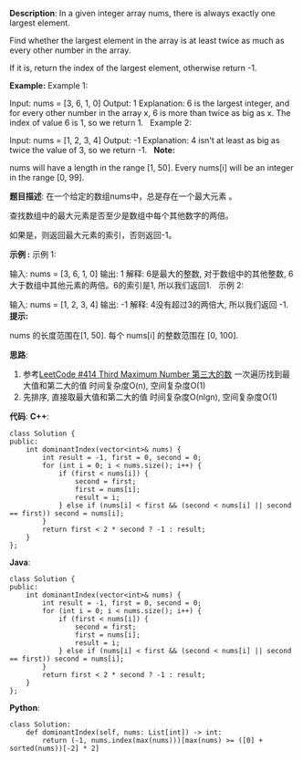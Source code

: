 __Description__:
In a given integer array nums, there is always exactly one largest element.

Find whether the largest element in the array is at least twice as much as every other number in the array.

If it is, return the index of the largest element, otherwise return -1.

__Example:__
Example 1:

Input: nums = [3, 6, 1, 0]
Output: 1
Explanation: 6 is the largest integer, and for every other number in the array x,
6 is more than twice as big as x.  The index of value 6 is 1, so we return 1.
 
Example 2:

Input: nums = [1, 2, 3, 4]
Output: -1
Explanation: 4 isn't at least as big as twice the value of 3, so we return -1.
 
__Note:__

nums will have a length in the range [1, 50].
Every nums[i] will be an integer in the range [0, 99].

__题目描述__:
在一个给定的数组nums中，总是存在一个最大元素 。

查找数组中的最大元素是否至少是数组中每个其他数字的两倍。

如果是，则返回最大元素的索引，否则返回-1。

__示例 :__
示例 1:

输入: nums = [3, 6, 1, 0]
输出: 1
解释: 6是最大的整数, 对于数组中的其他整数,
6大于数组中其他元素的两倍。6的索引是1, 所以我们返回1.
 
示例 2:

输入: nums = [1, 2, 3, 4]
输出: -1
解释: 4没有超过3的两倍大, 所以我们返回 -1.
 
__提示:__

nums 的长度范围在[1, 50].
每个 nums[i] 的整数范围在 [0, 100].

__思路__:
1. 参考[LeetCode #414 Third Maximum Number 第三大的数](https://www.jianshu.com/p/7b36be4543da)
一次遍历找到最大值和第二大的值
时间复杂度O(n), 空间复杂度O(1)
2. 先排序, 直接取最大值和第二大的值
时间复杂度O(nlgn), 空间复杂度O(1)

__代码__:
__C++__:
```
class Solution {
public:
    int dominantIndex(vector<int>& nums) {
        int result = -1, first = 0, second = 0;
        for (int i = 0; i < nums.size(); i++) {
            if (first < nums[i]) {
                second = first;
                first = nums[i];
                result = i;
            } else if (nums[i] < first && (second < nums[i] || second == first)) second = nums[i];
        }
        return first < 2 * second ? -1 : result;
    }
};
```

__Java__:
```
class Solution {
public:
    int dominantIndex(vector<int>& nums) {
        int result = -1, first = 0, second = 0;
        for (int i = 0; i < nums.size(); i++) {
            if (first < nums[i]) {
                second = first;
                first = nums[i];
                result = i;
            } else if (nums[i] < first && (second < nums[i] || second == first)) second = nums[i];
        }
        return first < 2 * second ? -1 : result;
    }
};
```

__Python__:
```
class Solution:
    def dominantIndex(self, nums: List[int]) -> int:
        return (-1, nums.index(max(nums)))[max(nums) >= ([0] + sorted(nums))[-2] * 2]
```